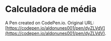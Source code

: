 # Calculadora de média

A Pen created on CodePen.io. Original URL: [https://codepen.io/aldonunes001/pen/dyZLVdV](https://codepen.io/aldonunes001/pen/dyZLVdV).


